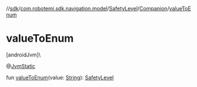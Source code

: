 //[sdk](../../../../index.md)/[com.robotemi.sdk.navigation.model](../../index.md)/[SafetyLevel](../index.md)/[Companion](index.md)/[valueToEnum](value-to-enum.md)

# valueToEnum

[androidJvm]\

@[JvmStatic](https://kotlinlang.org/api/latest/jvm/stdlib/kotlin.jvm/-jvm-static/index.html)

fun [valueToEnum](value-to-enum.md)(value: [String](https://kotlinlang.org/api/latest/jvm/stdlib/kotlin/-string/index.html)): [SafetyLevel](../index.md)
